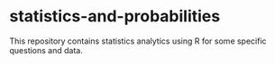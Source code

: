 # statistics-and-probabilities
This repository contains statistics analytics using R for some specific questions and data.

